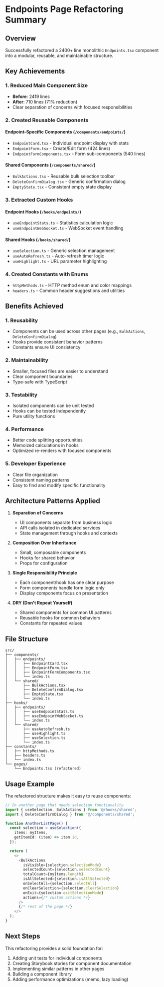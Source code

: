 # Endpoints Page Refactoring Summary

## Overview
Successfully refactored a 2400+ line monolithic `Endpoints.tsx` component into a modular, reusable, and maintainable structure.

## Key Achievements

### 1. **Reduced Main Component Size**
- **Before**: 2419 lines
- **After**: 710 lines (71% reduction)
- Clear separation of concerns with focused responsibilities

### 2. **Created Reusable Components**

#### Endpoint-Specific Components (`/components/endpoints/`)
- `EndpointCard.tsx` - Individual endpoint display with stats
- `EndpointForm.tsx` - Create/Edit form (424 lines)
- `EndpointFormComponents.tsx` - Form sub-components (540 lines)

#### Shared Components (`/components/shared/`)
- `BulkActions.tsx` - Reusable bulk selection toolbar
- `DeleteConfirmDialog.tsx` - Generic confirmation dialog
- `EmptyState.tsx` - Consistent empty state display

### 3. **Extracted Custom Hooks**

#### Endpoint Hooks (`/hooks/endpoints/`)
- `useEndpointStats.ts` - Statistics calculation logic
- `useEndpointWebSocket.ts` - WebSocket event handling

#### Shared Hooks (`/hooks/shared/`)
- `useSelection.ts` - Generic selection management
- `useAutoRefresh.ts` - Auto-refresh timer logic
- `useHighlight.ts` - URL parameter highlighting

### 4. **Created Constants with Enums**
- `httpMethods.ts` - HTTP method enum and color mappings
- `headers.ts` - Common header suggestions and utilities

## Benefits Achieved

### 1. **Reusability**
- Components can be used across other pages (e.g., `BulkActions`, `DeleteConfirmDialog`)
- Hooks provide consistent behavior patterns
- Constants ensure UI consistency

### 2. **Maintainability**
- Smaller, focused files are easier to understand
- Clear component boundaries
- Type-safe with TypeScript

### 3. **Testability**
- Isolated components can be unit tested
- Hooks can be tested independently
- Pure utility functions

### 4. **Performance**
- Better code splitting opportunities
- Memoized calculations in hooks
- Optimized re-renders with focused components

### 5. **Developer Experience**
- Clear file organization
- Consistent naming patterns
- Easy to find and modify specific functionality

## Architecture Patterns Applied

1. **Separation of Concerns**
   - UI components separate from business logic
   - API calls isolated in dedicated services
   - State management through hooks and contexts

2. **Composition Over Inheritance**
   - Small, composable components
   - Hooks for shared behavior
   - Props for configuration

3. **Single Responsibility Principle**
   - Each component/hook has one clear purpose
   - Form components handle form logic only
   - Display components focus on presentation

4. **DRY (Don't Repeat Yourself)**
   - Shared components for common UI patterns
   - Reusable hooks for common behaviors
   - Constants for repeated values

## File Structure

```
src/
├── components/
│   ├── endpoints/
│   │   ├── EndpointCard.tsx
│   │   ├── EndpointForm.tsx
│   │   ├── EndpointFormComponents.tsx
│   │   └── index.ts
│   └── shared/
│       ├── BulkActions.tsx
│       ├── DeleteConfirmDialog.tsx
│       ├── EmptyState.tsx
│       └── index.ts
├── hooks/
│   ├── endpoints/
│   │   ├── useEndpointStats.ts
│   │   ├── useEndpointWebSocket.ts
│   │   └── index.ts
│   └── shared/
│       ├── useAutoRefresh.ts
│       ├── useHighlight.ts
│       ├── useSelection.ts
│       └── index.ts
├── constants/
│   ├── httpMethods.ts
│   ├── headers.ts
│   └── index.ts
└── pages/
    └── Endpoints.tsx (refactored)
```

## Usage Example

The refactored structure makes it easy to reuse components:

```typescript
// In another page that needs selection functionality
import { useSelection, BulkActions } from '@/hooks/shared';
import { DeleteConfirmDialog } from '@/components/shared';

function AnotherListPage() {
  const selection = useSelection({
    items: myItems,
    getItemId: (item) => item.id,
  });

  return (
    <>
      <BulkActions
        isVisible={selection.selectionMode}
        selectedCount={selection.selectedCount}
        totalCount={myItems.length}
        isAllSelected={selection.isAllSelected}
        onSelectAll={selection.selectAll}
        onClearSelection={selection.clearSelection}
        onExit={selection.exitSelectionMode}
        actions={/* custom actions */}
      />
      {/* rest of the page */}
    </>
  );
}
```

## Next Steps

This refactoring provides a solid foundation for:
1. Adding unit tests for individual components
2. Creating Storybook stories for component documentation
3. Implementing similar patterns in other pages
4. Building a component library
5. Adding performance optimizations (memo, lazy loading)